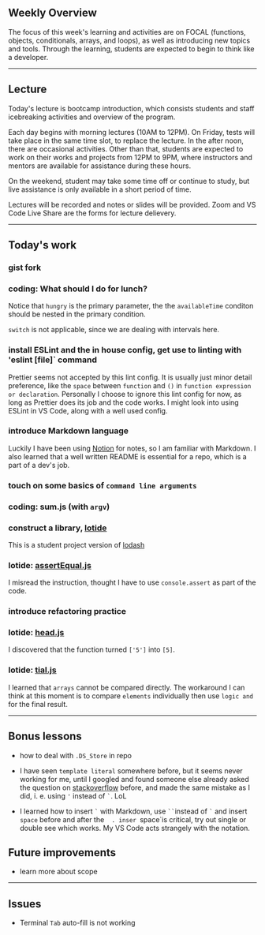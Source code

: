 ## Weekly Overview

The focus of this week's learning and activities are on FOCAL (functions, objects, conditionals, arrays, and loops), as well as introducing new topics and tools. Through the learning, students are expected to begin to think like a developer.

---

## Lecture

Today's lecture is bootcamp introduction, which consists students and staff icebreaking activities and overview of the program.

Each day begins with morning lectures (10AM to 12PM). On Friday, tests will take place in the same time slot, to replace the lecture. In the after noon, there are occasional activities. Other than that, students are expected to work on their works and projects from 12PM to 9PM, where instructors and mentors are available for assistance during these hours.

On the weekend, student may take some time off or continue to study, but live assistance is only available in a short period of time.

Lectures will be recorded and notes or slides will be provided. Zoom and VS Code Live Share are the forms for lecture delievery.

---

## Today's work

### gist fork

### coding: What should I do for lunch?

Notice that `hungry` is the primary parameter, the the `availableTime` conditon should be nested in the primary condition.

`switch` is not applicable, since we are dealing with intervals here.

### install ESLint and the in house config, get use to linting with 'eslint [file]` command

Prettier seems not accepted by this lint config. It is usually just minor detail preference, like the `space` between `function` and `()` in `function expression or declaration`. Personally I choose to ignore this lint config for now, as long as Prettier does its job and the code works. I might look into using ESLint in VS Code, along with a well used config.

### introduce Markdown language

Luckily I have been using [Notion](https://www.notion.so) for notes, so I am familiar with Markdown. I also learned that a well written README is essential for a repo, which is a part of a dev's job.

### touch on some basics of `command line arguments`

### coding: sum.js (with `argv`)

### construct a library, [lotide](https://github.com/Polymorice/lotide)

This is a student project version of [lodash](https://github.com/lodash/lodash)

### lotide: [assertEqual.js](https://github.com/Polymorice/lotide/blob/main/assertEqual.js)

I misread the instruction, thought I have to use `console.assert` as part of the code.

### introduce refactoring practice

### lotide: [head.js](https://github.com/Polymorice/lotide/blob/main/head.js)

I discovered that the function turned `['5']` into `[5]`.

### lotide: [tial.js](https://github.com/Polymorice/lotide/blob/main/tail.js)

I learned that `arrays` cannot be compared directly. The workaround I can think at this moment is to compare `elements` individually then use `logic and` for the final result.

---

## Bonus lessons

- how to deal with `.DS_Store` in repo

* I have seen `template literal` somewhere before, but it seems never working for me, until I googled and found someone else already asked the question on [stackoverflow](https://stackoverflow.com/) before, and made the same mistake as I did, i. e. using `'` instead of `` ` ``. LoL

* I learned how to insert `` ` `` with Markdown, use ` `` `instead of `` ` `` and insert `space` before and after the ` ` `. inser `space`is critical, try out single or double see which works. My VS Code acts strangely with the notation.

## Future improvements

- learn more about scope

---

## Issues

- Terminal `Tab` auto-fill is not working
